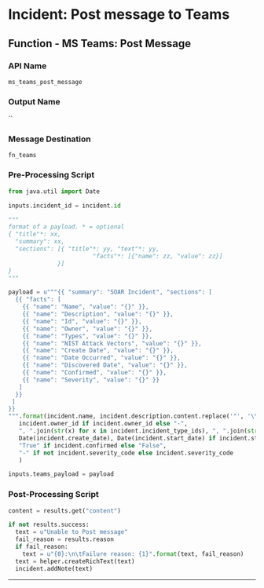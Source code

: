 <!--
    DO NOT MANUALLY EDIT THIS FILE
    THIS FILE IS AUTOMATICALLY GENERATED WITH resilient-sdk codegen
-->

# Incident: Post message to Teams

## Function - MS Teams: Post Message

### API Name
`ms_teams_post_message`

### Output Name
``

### Message Destination
`fn_teams`

### Pre-Processing Script
```python
from java.util import Date

inputs.incident_id = incident.id

"""
format of a payload. * = optional
{ "title"*: xx, 
  "summary": xx, 
  "sections": [{ "title"*: yy, "text"*: yy, 
                        "facts"*: [{"name": zz, "value": zz}]
              }]
}
"""

payload = u"""{{ "summary": "SOAR Incident", "sections": [ 
  {{ "facts": [ 
    {{ "name": "Name", "value": "{}" }}, 
    {{ "name": "Description", "value": "{}" }}, 
    {{ "name": "Id", "value": "{}" }}, 
    {{ "name": "Owner", "value": "{}" }}, 
    {{ "name": "Types", "value": "{}" }}, 
    {{ "name": "NIST Attack Vectors", "value": "{}" }}, 
    {{ "name": "Create Date", "value": "{}" }}, 
    {{ "name": "Date Occurred", "value": "{}" }}, 
    {{ "name": "Discovered Date", "value": "{}" }}, 
    {{ "name": "Confirmed", "value": "{}" }}, 
    {{ "name": "Severity", "value": "{}" }} 
   ]
  }}
 ] 
}} 
""".format(incident.name, incident.description.content.replace('"', '\\"') if incident.description else "-", incident.id,
   incident.owner_id if incident.owner_id else "-",
   ", ".join(str(x) for x in incident.incident_type_ids), ", ".join(str(x) for x in incident.nist_attack_vectors),
   Date(incident.create_date), Date(incident.start_date) if incident.start_date else "-", Date(incident.discovered_date),
   "True" if incident.confirmed else "False",
   "-" if not incident.severity_code else incident.severity_code
   )

inputs.teams_payload = payload
```

### Post-Processing Script
```python
content = results.get("content")

if not results.success:
  text = u"Unable to Post message"
  fail_reason = results.reason
  if fail_reason:
    text = u"{0}:\n\tFailure reason: {1}".format(text, fail_reason)
  text = helper.createRichText(text)
  incident.addNote(text)
```

---

